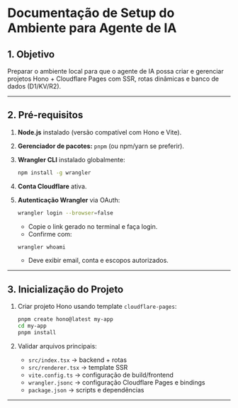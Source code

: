 # Documentação de Setup do Ambiente para Agente de IA

## 1. Objetivo

Preparar o ambiente local para que o agente de IA possa criar e gerenciar projetos Hono + Cloudflare Pages com SSR, rotas dinâmicas e banco de dados (D1/KV/R2).

---

## 2. Pré-requisitos

1. **Node.js** instalado (versão compatível com Hono e Vite).
2. **Gerenciador de pacotes:** `pnpm` (ou npm/yarn se preferir).
3. **Wrangler CLI** instalado globalmente:

   ```bash
   npm install -g wrangler
   ```
4. **Conta Cloudflare** ativa.
5. **Autenticação Wrangler** via OAuth:

   ```bash
   wrangler login --browser=false
   ```

   * Copie o link gerado no terminal e faça login.
   * Confirme com:

   ```bash
   wrangler whoami
   ```

   * Deve exibir email, conta e escopos autorizados.

---

## 3. Inicialização do Projeto

1. Criar projeto Hono usando template `cloudflare-pages`:

   ```bash
   pnpm create hono@latest my-app
   cd my-app
   pnpm install
   ```

2. Validar arquivos principais:

   * `src/index.tsx` → backend + rotas
   * `src/renderer.tsx` → template SSR
   * `vite.config.ts` → configuração de build/frontend
   * `wrangler.jsonc` → configuração Cloudflare Pages e bindings
   * `package.json` → scripts e dependências

---
